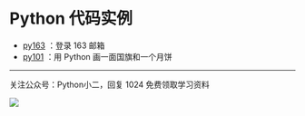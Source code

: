 # Python 代码实例

+ [py163](https://github.com/ityard/python-demo/tree/master/selenium-163-demo) ：登录 163 邮箱
+ [py101](https://github.com/ityard/python-demo/tree/master/py101) ：用 Python 画一面国旗和一个月饼

---

关注公众号：Python小二，回复 1024 免费领取学习资料

![](https://ityard.gitee.io/img/qrcode.jpg)